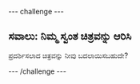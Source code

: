 \--- challenge \---

## ಸವಾಲು: ನಿಮ್ಮ ಸ್ವಂತ ಚಿತ್ರವನ್ನು ಆರಿಸಿ

ಪ್ರದರ್ಶಿಸಲಾದ ಚಿತ್ರವನ್ನು ನೀವು ಬದಲಾಯಿಸಬಹುದೇ?

\--- /challenge \---
